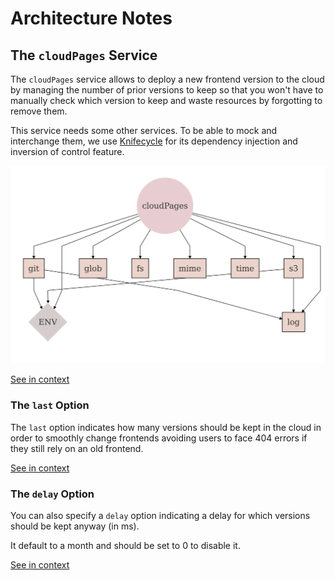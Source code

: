<!--
# This file is automatically generated by the `jsarch`
# module. Do not change it elsewhere, changes would
# be overriden.
-->
# Architecture Notes



## The `cloudPages` Service

The `cloudPages` service allows to deploy a new frontend version
 to the cloud by managing the number of prior versions to keep
 so that you won't have to manually check which version to keep
 and waste resources by forgotting to remove them.

This service needs some other services. To be able to mock and
 interchange them, we use
 [Knifecycle](https://github.com/nfroidure/knifecycle) for its
 dependency injection and inversion of control feature.

![Dependencies Graph](./DEPENDENCIES.mmd.png)

[See in context](./src/cloudpages.js#L26-L39)



### The `last` Option

The `last` option indicates how many versions should be
 kept in the cloud in order to smoothly change frontends
 avoiding users to face 404 errors if they still rely
 on an old frontend.

[See in context](./src/cloudpages.js#L6-L12)



### The `delay` Option

You can also specify a `delay` option indicating a delay
 for which versions should be kept anyway (in ms).

It default to a month and should be set to 0 to disable it.

[See in context](./src/cloudpages.js#L15-L21)

